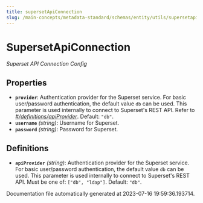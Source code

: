 ```yaml
---
title: supersetApiConnection
slug: /main-concepts/metadata-standard/schemas/entity/utils/supersetapiconnection
---
```


# SupersetApiConnection

*Superset API Connection Config*

## Properties

- **`provider`**: Authentication provider for the Superset service. For basic user/password authentication, the default value `db` can be used. This parameter is used internally to connect to Superset's REST API. Refer to *[#/definitions/apiProvider](#definitions/apiProvider)*. Default: `"db"`.
- **`username`** *(string)*: Username for Superset.
- **`password`** *(string)*: Password for Superset.
## Definitions

- <a id="definitions/apiProvider"></a>**`apiProvider`** *(string)*: Authentication provider for the Superset service. For basic user/password authentication, the default value `db` can be used. This parameter is used internally to connect to Superset's REST API. Must be one of: `["db", "ldap"]`. Default: `"db"`.


Documentation file automatically generated at 2023-07-16 19:59:36.193714.
